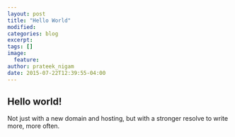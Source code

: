 ```yaml
---
layout: post
title: "Hello World"
modified:
categories: blog
excerpt:
tags: []
image:
  feature:
author: prateek_nigam
date: 2015-07-22T12:39:55-04:00
---
```


## Hello world!

Not just with a new domain and hosting, but with a stronger resolve to write more, more often.
